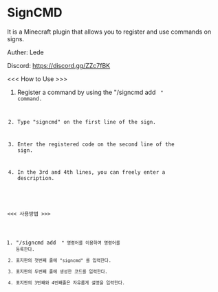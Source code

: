 # SignCMD

It is a Minecraft plugin that allows you to register and use commands on signs.

Auther: Lede

Discord: https://discord.gg/ZZc7fBK

<<< How to Use >>>
1. Register a command by using the "/signcmd add <code> <command>" command.
  
  
2. Type "signcmd" on the first line of the sign.
  
  
3. Enter the registered code on the second line of the sign.
  
  
4. In the 3rd and 4th lines, you can freely enter a description.
  

<<< 사용방법 >>>
1. "/signcmd add <code> <command>" 명령어를 이용하여 명령어를 등록한다.
2. 표지판의 첫번째 줄에 "signcmd" 를 입력한다.
3. 표지판의 두번째 줄에 생성한 코드를 입력한다.
4. 표지판의 3번째와 4번째줄은 자유롭게 설명을 입력한다.




